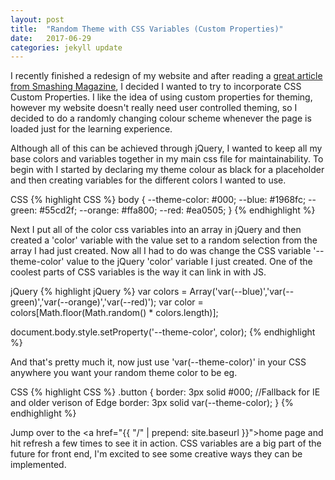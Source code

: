 ```yaml
---
layout: post
title:  "Random Theme with CSS Variables (Custom Properties)"
date:   2017-06-29
categories: jekyll update
---
```

I recently finished a redesign of my website and after reading a <a href="https://www.smashingmagazine.com/2017/04/start-using-css-custom-properties/">great article from Smashing Magazine</a>, I decided I wanted to try to incorporate CSS Custom Properties. I like the idea of using custom properties for theming, however my website doesn't really need user controlled theming, so I decided to do a randomly changing colour scheme whenever the page is loaded just for the learning experience.

Although all of this can be achieved through jQuery, I wanted to keep all my base colors and variables together in my main css file for maintainability. To begin with I started by declaring my theme colour as black for a placeholder and then creating variables for the different colors I wanted to use.


CSS
{% highlight CSS %}
body {
  --theme-color: #000;
  --blue: #1968fc;
  --green: #55cd2f;
  --orange: #ffa800;
  --red: #ea0505;
}
{% endhighlight %}

Next I put all of the color css variables into an array in jQuery and then created a 'color' variable with the value set to a random selection from the array I had just created. Now all I had to do was change the CSS variable '--theme-color' value to the jQuery 'color' variable I just created. One of the coolest parts of CSS variables is the way it can link in with JS.


jQuery
{% highlight jQuery %}
var colors = Array('var(--blue)','var(--green)','var(--orange)','var(--red)');
var color = colors[Math.floor(Math.random() * colors.length)];

document.body.style.setProperty('--theme-color', color);
{% endhighlight %}

And that's pretty much it, now just use 'var(--theme-color)' in your CSS anywhere you want your random theme color to be eg.


CSS
{% highlight CSS %}
.button {
  border: 3px solid #000; //Fallback for IE and older verison of Edge
  border: 3px solid var(--theme-color);
}
{% endhighlight %}

Jump over to the <a href="{{ "/" | prepend: site.baseurl }}">home</a> page and hit refresh a few times to see it in action. CSS variables are a big part of the future for front end, I'm excited to see some creative ways they can be implemented.
